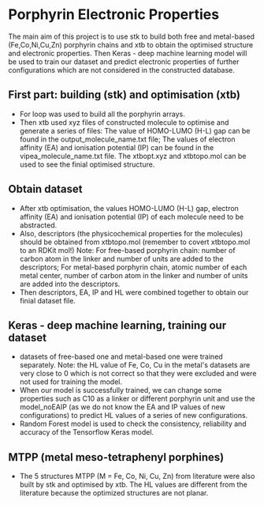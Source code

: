 # Porphyrin Electronic Properties
The main aim of this project is to use stk to build both free and metal-based (Fe,Co,Ni,Cu,Zn) porphyrin chains and xtb to obtain the optimised structure and electronic properties. Then Keras - deep machine learning model will be used to train our dataset and predict electronic properties of further configurations which are not considered in the constructed database.

## First part: building (stk) and optimisation (xtb)
- For loop was used to build all the porphyrin arrays.
- Then xtb used xyz files of constructed molecule to optimise and generate a series of files: The value of HOMO-LUMO (H-L) gap can be found in the output_molecule_name.txt file; The values of electron affinity (EA) and ionisation potential (IP) can be found in the vipea_molecule_name.txt file. The xtbopt.xyz and xtbtopo.mol can be used to see the finial optimised structure. 

## Obtain dataset
- After xtb optimisation, the values HOMO-LUMO (H-L) gap, electron affinity (EA) and ionisation potential (IP) of each molecule need to be abstracted.
- Also, descriptors (the physicochemical properties for the molecules) should be obtained from xtbtopo.mol (remember to covert xtbtopo.mol to an RDKit mol!)
Note: For free-based porphyrin chain: number of carbon atom in the linker and number of units are added to the descriptors; For metal-based porphyrin chain, atomic number of each metal center, number of carbon atom in the linker and number of units are added into the descriptors.
- Then descriptors, EA, IP and HL were combined together to obtain our finial dataset file.

## Keras - deep machine learning, training our dataset
- datasets of free-based one and metal-based one were trained separately.
Note: the HL value of Fe, Co, Cu in the metal's datasets are very close to 0 which is not correct so that they were excluded and were not used for training the model.
- When our model is successfully trained, we can change some properties such as C10 as a linker or different porphyrin unit and use the model_noEAIP (as we do not know the EA and IP values of new configurations) to predict HL values of a series of new configurations. 
- Random Forest model is used to check the consistency, reliability and accuracy of the Tensorflow Keras model.

## MTPP (metal meso-tetraphenyl porphines)
- The 5 structures MTPP (M = Fe, Co, Ni, Cu, Zn) from literature were also built by stk and optimised by xtb. The HL values are different from the literature because the optimized structures are not planar.
